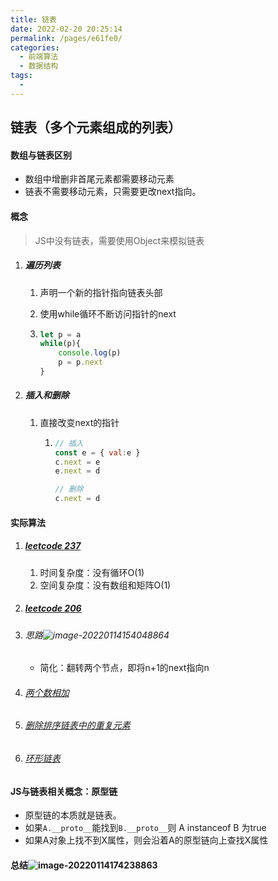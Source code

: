 ```yaml
---
title: 链表
date: 2022-02-20 20:25:14
permalink: /pages/e61fe0/
categories:
  - 前端算法
  - 数据结构
tags:
  - 
---
```

## 链表（多个元素组成的列表）

#### 数组与链表区别

- 数组中增删非首尾元素都需要移动元素
- 链表不需要移动元素，只需要更改next指向。

#### 概念

> JS中没有链表，需要使用Object来模拟链表

1. ##### 遍历列表

   1. 声明一个新的指针指向链表头部

   2. 使用while循环不断访问指针的next

   3. ``` js
      let p = a
      while(p){
          console.log(p)
          p = p.next
      }
      ```

2. ##### 插入和删除

   1. 直接改变next的指针

      1. ```js
         // 插入
         const e = { val:e }
         c.next = e
         e.next = d
         
         // 删除
         c.next = d
         ```

#### 实际算法

1. ##### [leetcode 237](https://leetcode-cn.com/problems/delete-node-in-a-linked-list/submissions/)

   1. 时间复杂度：没有循环O(1)
   2. 空间复杂度：没有数组和矩阵O(1)

2. ##### [leetcode 206](https://leetcode-cn.com/problems/reverse-linked-list/)

1. ###### 思路![image-20220114154048864](https://pic-xiaocao123-1304191709.cos.ap-guangzhou.myqcloud.com/image-20220114154048864.png)

      - 简化：翻转两个节点，即将n+1的next指向n

3. ###### [两个数相加](https://leetcode-cn.com/problems/add-two-numbers/)

4. ###### [删除排序链表中的重复元素](https://leetcode-cn.com/problems/remove-duplicates-from-sorted-list/)

5. ###### [环形链表](https://leetcode-cn.com/problems/linked-list-cycle/)

#### JS与链表相关概念：原型链

- 原型链的本质就是链表。
- 如果`A.__proto__`能找到`B.__proto__`则 A instanceof B 为true
- 如果A对象上找不到X属性，则会沿着A的原型链向上查找X属性

#### 总结![image-20220114174238863](https://pic-xiaocao123-1304191709.cos.ap-guangzhou.myqcloud.com/image-20220114174238863.png)
